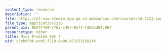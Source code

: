 ```yaml
---
content_type: resource
description: ''
file: https://ol-ocw-studio-app-qa.s3.amazonaws.com/courses/16-412j-cognitive-robotics-spring-2016/c3ebd506ecb5f2189a88b715331681f4_MIT16_412JS16_MiniPSet7_infinite_horizon_probabilistic_planning.zip
file_type: application/zip
parent_uid: 8b94f4e9-7763-c467-05f7-fdb6ad64c067
resourcetype: Other
title: Mini Problem Set 7
uid: c3ebd506-ecb5-f218-9a88-b715331681f4
---
```

